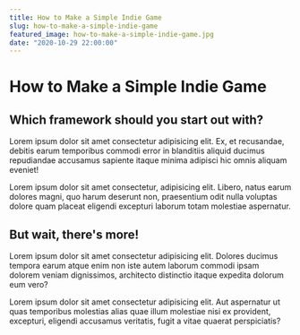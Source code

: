 ```yaml
---
title: How to Make a Simple Indie Game
slug: how-to-make-a-simple-indie-game
featured_image: how-to-make-a-simple-indie-game.jpg
date: "2020-10-29 22:00:00"
---
```


# How to Make a Simple Indie Game
## Which framework should you start out with?
Lorem ipsum dolor sit amet consectetur adipisicing elit. Ex, et recusandae, debitis earum temporibus commodi error in blanditiis aliquid ducimus repudiandae accusamus sapiente itaque minima adipisci hic omnis aliquam eveniet!

Lorem ipsum dolor sit amet consectetur, adipisicing elit. Libero, natus earum dolores magni, quo harum deserunt non, praesentium odit nulla voluptas dolore quam placeat eligendi excepturi laborum totam molestiae aspernatur.

## But wait, there's more!

Lorem ipsum dolor sit amet consectetur adipisicing elit. Dolores ducimus tempora earum atque enim non iste autem laborum commodi ipsam dolorem veniam dignissimos, architecto distinctio itaque expedita dolorum eum vero?

Lorem ipsum dolor sit amet consectetur adipisicing elit. Aut aspernatur ut quas temporibus molestias alias quae illum molestiae nisi ex provident, excepturi, eligendi accusamus veritatis, fugit a vitae quaerat perspiciatis?